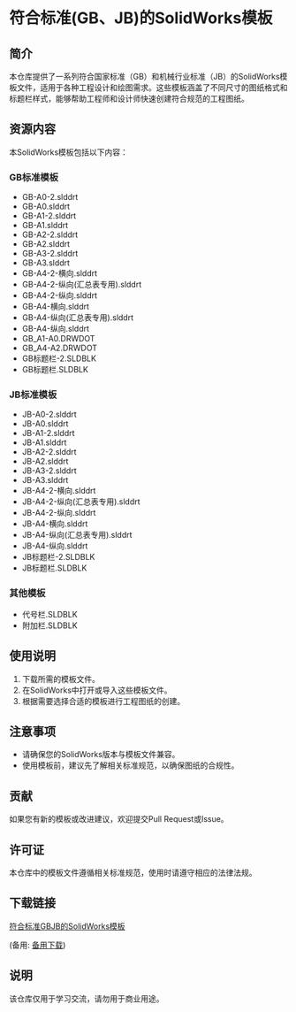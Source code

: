 # 符合标准(GB、JB)的SolidWorks模板

## 简介
本仓库提供了一系列符合国家标准（GB）和机械行业标准（JB）的SolidWorks模板文件，适用于各种工程设计和绘图需求。这些模板涵盖了不同尺寸的图纸格式和标题栏样式，能够帮助工程师和设计师快速创建符合规范的工程图纸。

## 资源内容
本SolidWorks模板包括以下内容：

### GB标准模板
- GB-A0-2.slddrt
- GB-A0.slddrt
- GB-A1-2.slddrt
- GB-A1.slddrt
- GB-A2-2.slddrt
- GB-A2.slddrt
- GB-A3-2.slddrt
- GB-A3.slddrt
- GB-A4-2-横向.slddrt
- GB-A4-2-纵向(汇总表专用).slddrt
- GB-A4-2-纵向.slddrt
- GB-A4-横向.slddrt
- GB-A4-纵向(汇总表专用).slddrt
- GB-A4-纵向.slddrt
- GB_A1-A0.DRWDOT
- GB_A4-A2.DRWDOT
- GB标题栏-2.SLDBLK
- GB标题栏.SLDBLK

### JB标准模板
- JB-A0-2.slddrt
- JB-A0.slddrt
- JB-A1-2.slddrt
- JB-A1.slddrt
- JB-A2-2.slddrt
- JB-A2.slddrt
- JB-A3-2.slddrt
- JB-A3.slddrt
- JB-A4-2-横向.slddrt
- JB-A4-2-纵向(汇总表专用).slddrt
- JB-A4-2-纵向.slddrt
- JB-A4-横向.slddrt
- JB-A4-纵向(汇总表专用).slddrt
- JB-A4-纵向.slddrt
- JB标题栏-2.SLDBLK
- JB标题栏.SLDBLK

### 其他模板
- 代号栏.SLDBLK
- 附加栏.SLDBLK

## 使用说明
1. 下载所需的模板文件。
2. 在SolidWorks中打开或导入这些模板文件。
3. 根据需要选择合适的模板进行工程图纸的创建。

## 注意事项
- 请确保您的SolidWorks版本与模板文件兼容。
- 使用模板前，建议先了解相关标准规范，以确保图纸的合规性。

## 贡献
如果您有新的模板或改进建议，欢迎提交Pull Request或Issue。

## 许可证
本仓库中的模板文件遵循相关标准规范，使用时请遵守相应的法律法规。

## 下载链接
[符合标准GBJB的SolidWorks模板](https://pan.quark.cn/s/ea529e3d769b) 

(备用: [备用下载](https://pan.baidu.com/s/1Nf_Mrh6Q0eYTASfYafsNRA?pwd=1234))

## 说明

该仓库仅用于学习交流，请勿用于商业用途。
